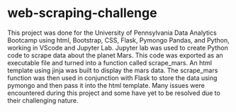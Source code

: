 # web-scraping-challenge

This project was done for the University of Pennsylvania Data Analytics Bootcamp using html, Bootstrap, CSS, Flask, Pymongo Pandas, and Python, working in VScode and Jupyter Lab. Jupyter lab was used to create Python code to scrape data about the planet Mars. This code was exported as an executable file and turned into a function called scrape_mars. An html template using jinja was built to display the mars data. The scrape_mars function was then used in conjunction with Flask to store the data using pymongo and then pass it into the html template. Many issues were encountered during this project and some have yet to be resolved due to their challenging nature.  
